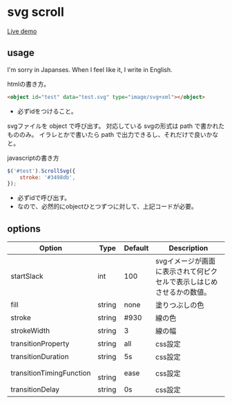 # svg scroll

[Live demo](http://akifo.github.io/jquery.scroll.svg.js/)

## usage
I'm sorry in Japanses.
When I feel like it, I write in English.

htmlの書き方。

```html
<object id="test" data="test.svg" type="image/svg+xml"></object>
```

- 必ずidをつけること。

svgファイルを object で呼び出す。
対応している svgの形式は path で書かれたもののみ。
イラレとかで書いたら path で出力できるし、それだけで良いかなと。

javascriptの書き方

```javascript
$('#test').ScrollSvg({
	stroke: '#3498db',
});
```

- 必ずidで呼び出す。
- なので、必然的にobjectひとつずつに対して、上記コードが必要。

## options

Option | Type | Default | Description
------ | ---- | ------- | -----------
startSlack | int | 100 | svgイメージが画面に表示されて何ピクセルで表示しはじめさせるかの数値。
fill | string | none | 塗りつぶしの色
stroke | string | #930 | 線の色
strokeWidth | string | 3 | 線の幅
transitionProperty | string | all | css設定
transitionDuration | string | 5s | css設定
transitionTimingFunction |　string | ease | css設定
transitionDelay |  string | 0s | css設定


